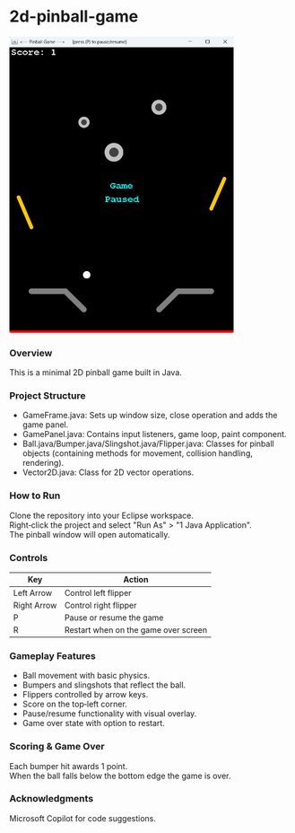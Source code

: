 # 2d-pinball-game

<img src="pinball_gp.png" width="400"/>

### Overview
This is a minimal 2D pinball game built in Java. 

### Project Structure
* GameFrame.java: Sets up window size, close operation and adds the game panel. 
* GamePanel.java: Contains input listeners, game loop, paint component. 
* Ball.java/Bumper.java/Slingshot.java/Flipper.java: Classes for pinball objects (containing methods for movement, collision handling, rendering). 
* Vector2D.java: Class for 2D vector operations. 

### How to Run
Clone the repository into your Eclipse workspace. \
Right‐click the project and select "Run As" > "1 Java Application". \
The pinball window will open automatically. 

### Controls
|Key|Action|
|---|------|
|Left Arrow|Control left flipper|
|Right Arrow|Control right flipper|
|P|Pause or resume the game|
|R|Restart when on the game over screen|

### Gameplay Features
* Ball movement with basic physics. 
* Bumpers and slingshots that reflect the ball. 
* Flippers controlled by arrow keys. 
* Score on the top‐left corner. 
* Pause/resume functionality with visual overlay. 
* Game over state with option to restart. 

### Scoring & Game Over
Each bumper hit awards 1 point. \
When the ball falls below the bottom edge the game is over. 

### Acknowledgments
Microsoft Copilot for code suggestions. 

